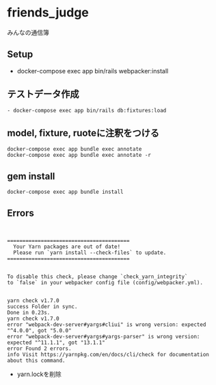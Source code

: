 # friends_judge
みんなの通信簿

## Setup
- docker-compose exec app bin/rails webpacker:install

## テストデータ作成
```
- docker-compose exec app bin/rails db:fixtures:load
```

## model, fixture, ruoteに注釈をつける
```
docker-compose exec app bundle exec annotate
docker-compose exec app bundle exec annotate -r
```

## gem install
```
docker-compose exec app bundle install      
```

## Errors
```


========================================
  Your Yarn packages are out of date!
  Please run `yarn install --check-files` to update.
========================================


To disable this check, please change `check_yarn_integrity`
to `false` in your webpacker config file (config/webpacker.yml).


yarn check v1.7.0
success Folder in sync.
Done in 0.23s.
yarn check v1.7.0
error "webpack-dev-server#yargs#cliui" is wrong version: expected "^4.0.0", got "5.0.0"
error "webpack-dev-server#yargs#yargs-parser" is wrong version: expected "^11.1.1", got "13.1.1"
error Found 2 errors.
info Visit https://yarnpkg.com/en/docs/cli/check for documentation about this command.
```
- yarn.lockを削除